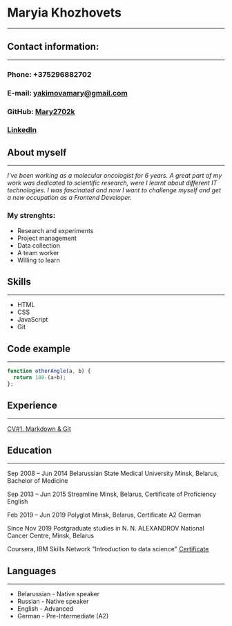 # Maryia Khozhovets
---
## Contact information:
---
### Phone: +375296882702
### E-mail: yakimovamary@gmail.com
### GitHub: [Mary2702k](https://github.com/Mary2702k)
### [LinkedIn](https://www.linkedin.com/in/mary-khozhovets-51bba414a/)

## About myself
---
_I've been working as a molecular oncologist for 6 years. A great part of my work was dedicated to scientific research, were I learnt about different IT technologies. I was fascinated and  now I want to challenge myself and get a new occupation as a Frontend Developer._

### My strenghts:
* Research and experiments
* Project management
* Data collection
* A team worker
* Willing to learn
  

## Skills
---
* HTML
* CSS
* JavaScript
* Git

## Code example
---
```javascript
function otherAngle(a, b) {
  return 180-(a+b);
};
```

## Experience
---

[CV#1. Markdown & Git](https://mary2702k.github.io/rsschool-cv/cv) 

## Education
---

Sep 2008 – Jun 2014 
Belarussian State Medical University
Minsk, Belarus,
Bachelor of Medicine

Sep 2013 – Jun 2015 
Streamline
Minsk, Belarus,
Certificate of Proficiency English

Feb 2019 – Jun 2019 
Polyglot
Minsk, Belarus,
Certificate A2 German

Since Nov 2019 
Postgraduate studies in N. N. ALEXANDROV National
Cancer Centre,
Minsk, Belarus

Coursera, IBM Skills Network "Introduction to data science" [Certificate](https://www.coursera.org/account/accomplishments/specialization/CLJSPQA2ZEN7)


## Languages
---

* Belarussian - Native speaker
* Russian - Native speaker
* English - Advanced
* German - Pre-Intermediate (A2)
